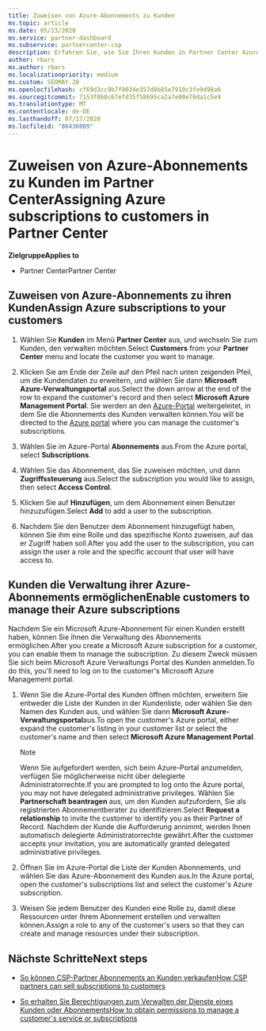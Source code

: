 ```yaml
---
title: Zuweisen von Azure-Abonnements zu Kunden
ms.topic: article
ms.date: 05/13/2020
ms.service: partner-dashboard
ms.subservice: partnercenter-csp
description: Erfahren Sie, wie Sie Ihren Kunden in Partner Center Azure-Abonnements zuweisen und wie Sie es Kunden ermöglichen, ihre eigenen Abonnements zu verwalten.
author: rbars
ms.author: rbars
ms.localizationpriority: medium
ms.custom: SEOMAY.20
ms.openlocfilehash: cf69d3cc9b7f9034e357d0b85e7910c3fe9d98a6
ms.sourcegitcommit: 7153f0b8c67efd35f58695ca2a7e00e70da1c5e9
ms.translationtype: MT
ms.contentlocale: de-DE
ms.lasthandoff: 07/17/2020
ms.locfileid: "86436009"
---
```

# <a name="assigning-azure-subscriptions-to-customers-in-partner-center"></a><span data-ttu-id="62745-103">Zuweisen von Azure-Abonnements zu Kunden im Partner Center</span><span class="sxs-lookup"><span data-stu-id="62745-103">Assigning Azure subscriptions to customers in Partner Center</span></span>

<span data-ttu-id="62745-104">**Zielgruppe**</span><span class="sxs-lookup"><span data-stu-id="62745-104">**Applies to**</span></span>

- <span data-ttu-id="62745-105">Partner Center</span><span class="sxs-lookup"><span data-stu-id="62745-105">Partner Center</span></span>

## <a name="assign-azure-subscriptions-to-your-customers"></a><span data-ttu-id="62745-106">Zuweisen von Azure-Abonnements zu ihren Kunden</span><span class="sxs-lookup"><span data-stu-id="62745-106">Assign Azure subscriptions to your customers</span></span>

1. <span data-ttu-id="62745-107">Wählen Sie **Kunden** im Menü **Partner Center** aus, und wechseln Sie zum Kunden, den verwalten möchten.</span><span class="sxs-lookup"><span data-stu-id="62745-107">Select **Customers** from your **Partner Center** menu and locate the customer you want to manage.</span></span>

2. <span data-ttu-id="62745-108">Klicken Sie am Ende der Zeile auf den Pfeil nach unten zeigenden Pfeil, um die Kundendaten zu erweitern, und wählen Sie dann **Microsoft Azure-Verwaltungsportal** aus.</span><span class="sxs-lookup"><span data-stu-id="62745-108">Select the down arrow at the end of the row to expand the customer's record and then select **Microsoft Azure Management Portal**.</span></span> <span data-ttu-id="62745-109">Sie werden an den [Azure-Portal](https://portal.azure.com/) weitergeleitet, in dem Sie die Abonnements des Kunden verwalten können.</span><span class="sxs-lookup"><span data-stu-id="62745-109">You will be directed to the [Azure portal](https://portal.azure.com/) where you can manage the customer's subscriptions.</span></span>

3. <span data-ttu-id="62745-110">Wählen Sie im Azure-Portal **Abonnements** aus.</span><span class="sxs-lookup"><span data-stu-id="62745-110">From the Azure portal, select **Subscriptions**.</span></span>

4. <span data-ttu-id="62745-111">Wählen Sie das Abonnement, das Sie zuweisen möchten, und dann **Zugriffssteuerung** aus.</span><span class="sxs-lookup"><span data-stu-id="62745-111">Select the subscription you would like to assign, then select **Access Control**.</span></span>

5. <span data-ttu-id="62745-112">Klicken Sie auf **Hinzufügen**, um dem Abonnement einen Benutzer hinzuzufügen.</span><span class="sxs-lookup"><span data-stu-id="62745-112">Select **Add** to add a user to the subscription.</span></span> 

6. <span data-ttu-id="62745-113">Nachdem Sie den Benutzer dem Abonnement hinzugefügt haben, können Sie ihm eine Rolle und das spezifische Konto zuweisen, auf das er Zugriff haben soll.</span><span class="sxs-lookup"><span data-stu-id="62745-113">After you add the user to the subscription, you can assign the user a role and the specific account that user will have access to.</span></span>

## <a name="enable-customers-to-manage-their-azure-subscriptions"></a><span data-ttu-id="62745-114">Kunden die Verwaltung ihrer Azure-Abonnements ermöglichen</span><span class="sxs-lookup"><span data-stu-id="62745-114">Enable customers to manage their Azure subscriptions</span></span>

<span data-ttu-id="62745-115">Nachdem Sie ein Microsoft Azure-Abonnement für einen Kunden erstellt haben, können Sie ihnen die Verwaltung des Abonnements ermöglichen.</span><span class="sxs-lookup"><span data-stu-id="62745-115">After you create a Microsoft Azure subscription for a customer, you can enable them to manage the subscription.</span></span> <span data-ttu-id="62745-116">Zu diesem Zweck müssen Sie sich beim Microsoft Azure Verwaltungs Portal des Kunden anmelden.</span><span class="sxs-lookup"><span data-stu-id="62745-116">To do this, you'll need to log on to the customer's Microsoft Azure Management portal.</span></span> 

1. <span data-ttu-id="62745-117">Wenn Sie die Azure-Portal des Kunden öffnen möchten, erweitern Sie entweder die Liste der Kunden in der Kundenliste, oder wählen Sie den Namen des Kunden aus, und wählen Sie dann **Microsoft Azure-Verwaltungsportal**aus.</span><span class="sxs-lookup"><span data-stu-id="62745-117">To open the customer's Azure portal, either expand the customer's listing in your customer list or select the customer's name and then select **Microsoft Azure Management Portal**.</span></span>

   > [!NOTE]  
   > <span data-ttu-id="62745-118">Wenn Sie aufgefordert werden, sich beim Azure-Portal anzumelden, verfügen Sie möglicherweise nicht über delegierte Administratorrechte.</span><span class="sxs-lookup"><span data-stu-id="62745-118">If you are prompted to log onto the Azure portal, you may not have delegated administrative privileges.</span></span> <span data-ttu-id="62745-119">Wählen Sie **Partnerschaft beantragen** aus, um den Kunden aufzufordern, Sie als registrierten Abonnementberater zu identifizieren.</span><span class="sxs-lookup"><span data-stu-id="62745-119">Select **Request a relationship** to invite the customer to identify you as their Partner of Record.</span></span> <span data-ttu-id="62745-120">Nachdem der Kunde die Aufforderung annimmt, werden Ihnen automatisch delegierte Administratorrechte gewährt.</span><span class="sxs-lookup"><span data-stu-id="62745-120">After the customer accepts your invitation, you are automatically granted delegated administrative privileges.</span></span>

2. <span data-ttu-id="62745-121">Öffnen Sie im Azure-Portal die Liste der Kunden Abonnements, und wählen Sie das Azure-Abonnement des Kunden aus.</span><span class="sxs-lookup"><span data-stu-id="62745-121">In the Azure portal, open the customer's subscriptions list and select the customer's Azure subscription.</span></span>

3. <span data-ttu-id="62745-122">Weisen Sie jedem Benutzer des Kunden eine Rolle zu, damit diese Ressourcen unter Ihrem Abonnement erstellen und verwalten können.</span><span class="sxs-lookup"><span data-stu-id="62745-122">Assign a role to any of the customer's users so that they can create and manage resources under their subscription.</span></span>

## <a name="next-steps"></a><span data-ttu-id="62745-123">Nächste Schritte</span><span class="sxs-lookup"><span data-stu-id="62745-123">Next steps</span></span>

- [<span data-ttu-id="62745-124">So können CSP-Partner Abonnements an Kunden verkaufen</span><span class="sxs-lookup"><span data-stu-id="62745-124">How CSP partners can sell subscriptions to customers</span></span>](customer-subscriptions.md)

- [<span data-ttu-id="62745-125">So erhalten Sie Berechtigungen zum Verwalten der Dienste eines Kunden oder Abonnements</span><span class="sxs-lookup"><span data-stu-id="62745-125">How to obtain permissions to manage a customer's service or subscriptions</span></span>](customers-revoke-admin-privileges.md)
